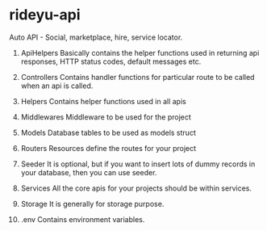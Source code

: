 # rideyu-api
Auto API - Social, marketplace, hire, service locator.

1. ApiHelpers
Basically contains the helper functions used in returning api responses, HTTP status codes, default messages etc.

2. Controllers
Contains handler functions for particular route to be called when an api is called.

3. Helpers
Contains helper functions used in all apis

4. Middlewares
Middleware to be used for the project

5. Models
Database tables to be used as models struct


6. Routers
Resources define the routes for your project

7. Seeder
It is optional, but if you want to insert lots of dummy records in your database, then you can use seeder.

8. Services
All the core apis for your projects should be within services.

9. Storage
It is generally for storage purpose.

10. .env
Contains environment variables.

